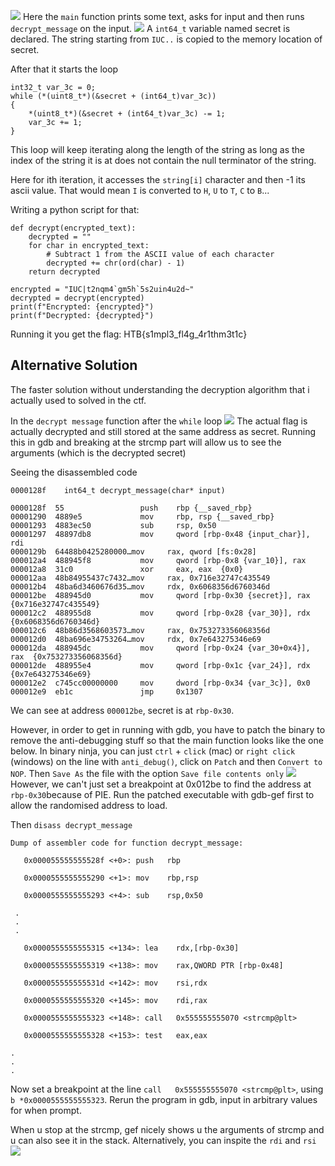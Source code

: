 ![](../Assets/Screenshot%202025-04-01%20at%2011.27.55%20AM.png)
Here the `main` function prints some text, asks for input and then runs `decrypt_message` on the input.
![](../Assets/Screenshot%202025-04-01%20at%2011.01.38%20AM.png)
A `int64_t` variable named secret is declared. The string starting from `IUC..` is copied to the memory location of secret. 

After that it starts the loop 
```
int32_t var_3c = 0;
while (*(uint8_t*)(&secret + (int64_t)var_3c))
{
    *(uint8_t*)(&secret + (int64_t)var_3c) -= 1;
    var_3c += 1;
}
```
This loop will keep iterating along the length of the string as long as the index of the string it is at does not contain the null terminator of the string. 

Here for ith iteration, it accesses the `string[i]` character and then -1 its ascii value. 
That would mean `I` is converted to `H`, `U` to `T`, `C` to `B`...

Writing a python script for that: 
```
def decrypt(encrypted_text):
    decrypted = ""
    for char in encrypted_text:
        # Subtract 1 from the ASCII value of each character
        decrypted += chr(ord(char) - 1)
    return decrypted

encrypted = "IUC|t2nqm4`gm5h`5s2uin4u2d~"
decrypted = decrypt(encrypted)
print(f"Encrypted: {encrypted}")
print(f"Decrypted: {decrypted}")
```
Running it you get the flag: HTB{s1mpl3_fl4g_4r1thm3t1c}

## Alternative Solution
The faster solution without understanding the decryption algorithm that i actually used to solved in the ctf. 

In the `decrypt message` function after the `while` loop
![](../Assets/Screenshot%202025-04-01%20at%2011.01.38%20AM%201.png)
The actual flag is actually decrypted and still stored at the same address as secret. 
Running this in gdb and breaking at the strcmp part will allow us to see the arguments (which is the decrypted secret)

Seeing the disassembled code 
```
0000128f    int64_t decrypt_message(char* input)

0000128f  55                 push    rbp {__saved_rbp}
00001290  4889e5             mov     rbp, rsp {__saved_rbp}
00001293  4883ec50           sub     rsp, 0x50
00001297  48897db8           mov     qword [rbp-0x48 {input_char}], rdi
0000129b  64488b0425280000…mov     rax, qword [fs:0x28]
000012a4  488945f8           mov     qword [rbp-0x8 {var_10}], rax
000012a8  31c0               xor     eax, eax  {0x0}
000012aa  48b84955437c7432…mov     rax, 0x716e32747c435549
000012b4  48ba6d3460676d35…mov     rdx, 0x6068356d6760346d
000012be  488945d0           mov     qword [rbp-0x30 {secret}], rax  {0x716e32747c435549}
000012c2  488955d8           mov     qword [rbp-0x28 {var_30}], rdx  {0x6068356d6760346d}
000012c6  48b86d3568603573…mov     rax, 0x753273356068356d
000012d0  48ba696e34753264…mov     rdx, 0x7e643275346e69
000012da  488945dc           mov     qword [rbp-0x24 {var_30+0x4}], rax  {0x753273356068356d}
000012de  488955e4           mov     qword [rbp-0x1c {var_24}], rdx  {0x7e643275346e69}
000012e2  c745cc00000000     mov     dword [rbp-0x34 {var_3c}], 0x0
000012e9  eb1c               jmp     0x1307
```
We can see at address `000012be`, secret is at `rbp-0x30`.

However, in order to get in running with gdb, you have to patch the binary to remove the anti-debugging stuff so that the main function looks like the one below. In binary ninja, you can just `ctrl` + `click` (mac) or `right click` (windows) on the line with `anti_debug()`, click on `Patch` and then `Convert to NOP`. Then `Save As` the file with the option `Save file contents only`
![](../Assets/Screenshot%202025-04-01%20at%2010.59.59%20AM.png)
However, we can't just set a breakpoint at 0x012be to find the address at `rbp-0x30`because of PIE. Run the patched executable with gdb-gef first to allow the randomised address to load. 

Then `disass decrypt_message` 
```
Dump of assembler code for function decrypt_message:

   0x000055555555528f <+0>: push   rbp

   0x0000555555555290 <+1>: mov    rbp,rsp

   0x0000555555555293 <+4>: sub    rsp,0x50

 .
 .
 .

   0x0000555555555315 <+134>: lea    rdx,[rbp-0x30]

   0x0000555555555319 <+138>: mov    rax,QWORD PTR [rbp-0x48]

   0x000055555555531d <+142>: mov    rsi,rdx

   0x0000555555555320 <+145>: mov    rdi,rax

   0x0000555555555323 <+148>: call   0x555555555070 <strcmp@plt>

   0x0000555555555328 <+153>: test   eax,eax

.
.
.
```

Now set a breakpoint at the line `call   0x555555555070 <strcmp@plt>`, using `b *0x0000555555555323`. Rerun the program in gdb, input in arbitrary values for when prompt. 

When u stop at the strcmp, gef nicely shows u the arguments of strcmp and u can also see it in the stack. Alternatively, you can inspite the `rdi` and `rsi`
![](../Assets/Screenshot%202025-04-01%20at%2011.58.08%20AM.png)